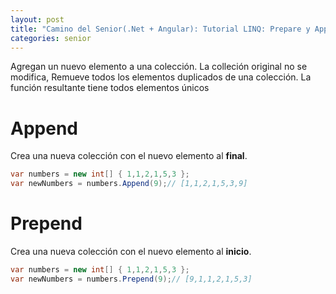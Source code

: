```yaml
---
layout: post
title: "Camino del Senior(.Net + Angular): Tutorial LINQ: Prepare y Append"
categories: senior
---
```


Agregan un nuevo elemento a una colección<!--more-->. La colleción original no se modifica,
Remueve todos los elementos duplicados de una colección. La función resultante tiene todos elementos únicos

# Append
Crea una nueva colección con el nuevo elemento al **final**.

```csharp
var numbers = new int[] { 1,1,2,1,5,3 };
var newNumbers = numbers.Append(9);// [1,1,2,1,5,3,9]
```

# Prepend
Crea una nueva colección con el nuevo elemento al **inicio**.

```csharp
var numbers = new int[] { 1,1,2,1,5,3 };
var newNumbers = numbers.Prepend(9);// [9,1,1,2,1,5,3]
```